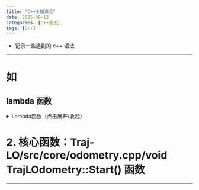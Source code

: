 ```yaml
---
title: "C++小知识点"
date: 2025-08-12 
categories: [C++语法]
tags: [C++]
---
```

- 记录一些遇到的 c++ 语法

---
# 如
## lambda 函数

<details>
<summary>Lambda函数（点击展开/收起）</summary>
- Lambda表达式完整的声明格式如下：
```cpp
[capture list] (params list) mutable exception-> return type { function body }
//即[捕获外部变量列表] (形参列表) 指示符 异常设定-> 返回类型 { 函数体 }
```
- 捕获列表的作用，就是使lambda表达式内部能够重用所有的外部变量。捕获列表可以有如下的形式：
[] 不捕获任何变量
[&] 以引用方式捕获外部作用域的所有变量
[=] 以赋值方式捕获外部作用域的所有变量
[=, &foo] 以赋值方式捕获外部作用域所有变量，以引用方式捕获foo变量
[bar] 以赋值方式捕获bar变量，不捕获其它变量
[this] 捕获当前类的this指针，让lambda表达式拥有和当前类成员同样的访问权限，可以修改类的成员变量，使用类的成员函数。如果已经使用了&或者=，就默认添加此选项。
[x, &y] x 按值捕获，y 按引用捕获。
- 参数列表 就像普通函数的参数列表。如果不需要参数，可以省略 ()。
- mutable —— 允许修改按值捕获的变量副本，默认情况下，按值捕获的变量在 lambda 内是 const 的。加上 mutable 后可以改这个副本（不会改外部原变量）。
- 异常说明（C++11 起较少用）表示函数抛出异常的情况：noexcept —— 承诺不会抛异常；throw()（已弃用）—— 同上；throw(Type) —— 只会抛出某种类型的异常（几乎没人用了）
- 返回类型后置语法，有些情况下编译器无法自动推导返回类型（比如 return 有不同类型时），需要显式写出。
- 函数体与普通函数函数体类似，除了能访问参数和全局变量等，还可访问 捕获 的变量。

</details>



# 2. 核心函数：Traj-LO/src/core/odometry.cpp/void TrajLOdometry::Start() 函数





---
